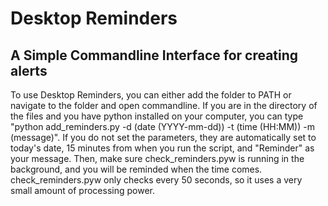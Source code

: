 # Desktop Reminders
## A Simple Commandline Interface for creating alerts

To use Desktop Reminders, you can either add the folder to PATH or navigate to the folder and open commandline. If you are in the directory of the files and you have python installed on your computer, you can type "python add_reminders.py -d (date (YYYY-mm-dd)) -t (time (HH:MM)) -m (message)". If you do not set the parameters, they are automatically set to today's date, 15 minutes from when you run the script, and "Reminder" as your message. Then, make sure check_reminders.pyw is running in the background, and you will be reminded when the time comes. check_reminders.pyw only checks every 50 seconds, so it uses a very small amount of processing power.